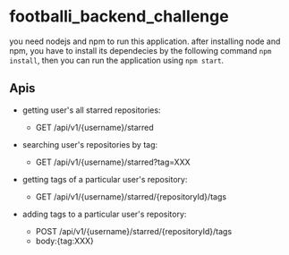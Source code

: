 # footballi_backend_challenge

you need nodejs and npm to run this application.
after installing node and npm, you have to install its dependecies by the following command `npm install`, then you can run the application using `npm start`.

## Apis

* getting user's all starred repositories:
    * GET /api/v1/{username}/starred

* searching user's repositories by tag:
    * GET /api/v1/{username}/starred?tag=XXX

* getting tags of a particular user's repository:
    * GET /api/v1/{username}/starred/{repositoryId}/tags

* adding tags to a particular user's repository:
    * POST /api/v1/{username}/starred/{repositoryId}/tags
    * body:{tag:XXX}




